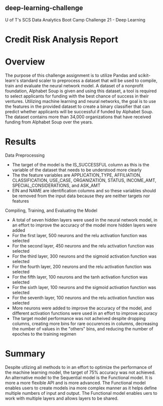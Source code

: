 ## deep-learning-challenge
U of T's SCS Data Analytics Boot Camp Challenge 21 - Deep Learning


# Credit Risk Analysis Report

# Overview
The purpose of this challenge assignment is to utilize Pandas and scikit-learn's standard scaler to preprocess a dataset that will be used to compile, train and evaluate the neural network model.  A dataset of a nonprofit foundation, Alphabet Soup is given and using this dataset, a tool is required to select applicants for funding with the best chance of success in their ventures.  Utilizing machine learning and neural networks, the goal is to use the features in the provided dataset to create a binary classifier that can predict whether applicants will be successful if funded by Alphabet Soup.  The dataset contains more than 34,000 organizations that have received funding from Alphabet Soup over the years. 

# Results
Data Preprocessing
* The target of the model is the IS_SUCCESSFUL column as this is the variable of the dataset that needs to be understood more clearly 
* The the feature variables are APPLICATION_TYPE, AFFILIATION, CLASSIFICATION, USE_CASE, ORGANIZATION, STATUS, INCOME_AMT, SPECIAL_CONSIDERATIONS, and ASK_AMT   
* EIN and NAME are identification columns and so these variables should be removed from the input data because they are neither targets nor features

Compiling, Training, and Evaluating the Model
* A total of seven hidden layers were used in the neural network model, in an effort to improve the accuracy of the model more hidden layers were added
* For the first layer, 500 neurons and the relu activation function was selected
* For the second layer, 450 neurons and the relu activation function was selected
* For the third layer, 300 neurons and the sigmoid activation function was selected
* For the fourth layer, 200 neurons and the relu activation function was selected
* For the fifth layer, 100 neurons and the tanh activation function was selected
* For the sixth layer, 100 neurons and the sigmoid activation function was selected
* For the seventh layer, 100 neurons and the relu activation function was selected
* More neurons were added to improve the accuracy of the model, and different activation functions were used in an effort to improve accuracy
* The target model performance was not acheived despite dropping columns, creating more bins for rare occurences in columns, decreasing the number of values in the "others" bins, and reducing the number of epoches to the training regimen

# Summary
Despite utlizing all methods to in an effort to optimize the performance of the machine learning model, the target of 75% accuracy was not achieved.  An alternative model to the Sequential model is the Functional model.  It is more a more flexible API and is more advanced.  The Functional model enables users to create models ina more complex manner as it helps define multiple numbers of input and output.  The Functional model enables uers to work with multiple layers and allows layers to be shared.



